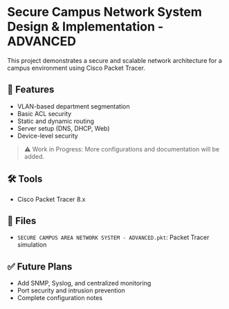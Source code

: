 # Secure Campus Network System Design & Implementation - ADVANCED

This project demonstrates a secure and scalable network architecture for a campus environment using Cisco Packet Tracer.

## 🚀 Features
- VLAN-based department segmentation
- Basic ACL security
- Static and dynamic routing
- Server setup (DNS, DHCP, Web)
- Device-level security

> ⚠️ Work in Progress: More configurations and documentation will be added.

## 🛠️ Tools
- Cisco Packet Tracer 8.x

## 📂 Files
- `SECURE CAMPUS AREA NETWORK SYSTEM - ADVANCED.pkt`: Packet Tracer simulation

## ✅ Future Plans
- Add SNMP, Syslog, and centralized monitoring
- Port security and intrusion prevention
- Complete configuration notes
